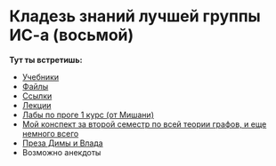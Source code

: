 # Кладезь знаний лучшей группы ИС-а (восьмой)
**Тут ты встретишь:**
- [Учебники](https://github.com/hhhannahmmmontana/IS08y27/tree/main/studentbooks/STUDENTBOOKS.md)
- [Файлы](https://github.com/hhhannahmmmontana/IS08y27/blob/main/files/FILES.md)
- [Ссылки](https://github.com/hhhannahmmmontana/IS08y27/blob/main/links/LINKS.md)
- [Лекции](https://github.com/hhhannahmmmontana/IS08y27/blob/main/lectures/LECTURES.md)
- [Лабы по проге 1 курс (от Мишани)](https://github.com/hhhannahmmmontana/IS08y27/blob/main/labs/LABS.md)
- [Мой конспект за второй семестр по всей теории графов, и еще немного всего](https://github.com/hhhannahmmmontana/ITMO-IS-Algorithms-and-Data-Structures-2nd-semester-summary)
- [Преза Димы и Влада](https://github.com/hhhannahmmmontana/IS08y27/blob/main/files/%D0%92%D1%81%D1%82%D1%80%D0%B5%D1%87%D0%B0%20%D0%BB%D1%83%D1%87%D1%88%D0%B5%D0%B9%20%D0%B3%D1%80%D1%83%D0%BF%D0%BF%D1%8B%20M3118.pdf)
- Возможно анекдоты
